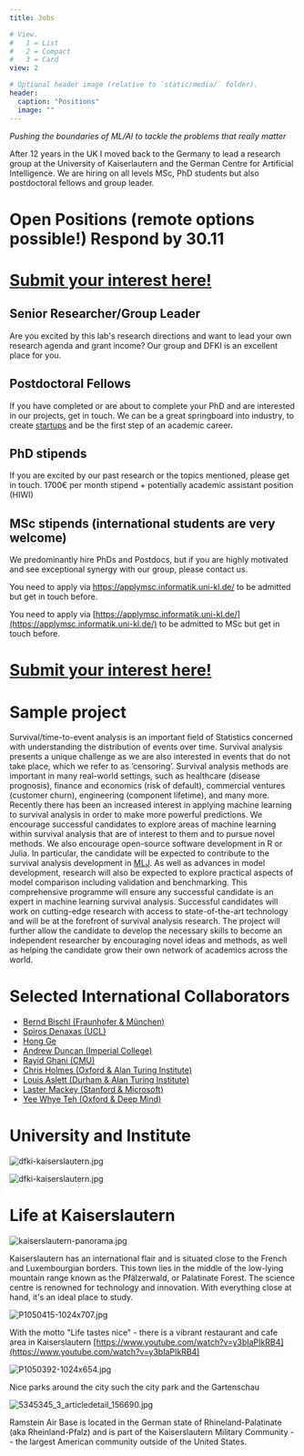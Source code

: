 ```yaml
---
title: Jobs

# View.
#   1 = List
#   2 = Compact
#   3 = Card
view: 2

# Optional header image (relative to `static/media/` folder).
header:
  caption: "Positions"
  image: ""
---
```




*Pushing the boundaries of ML/AI to tackle the problems that really matter*


After 12 years in the UK I moved back to the Germany to lead a research group at the University of Kaiserlautern and the German Centre for Artificial Intelligence. We are hiring on all levels MSc, PhD students but also postdoctoral fellows and group leader.


# Open Positions (remote options possible!) Respond by 30.11
# [Submit your interest here!](https://forms.office.com/r/CWNtPWXdLr)

## Senior Researcher/Group Leader
Are you excited by this lab's research directions and want to lead your own research agenda and grant income? Our group and DFKI is an excellent place for you.
## Postdoctoral Fellows
If you have completed or are about to complete your PhD and are interested in our projects, get in touch. We can be a great springboard into industry, to create [startups](https://www-live.dfki.de/en/web/technologies-applications/industry/spin-offs) and be the first step of an academic career.
## PhD stipends
If you are excited by our past research or the topics mentioned, please get in touch.
1700€ per month stipend + potentially academic assistant position (HIWI)

## MSc stipends (international students are very welcome)
We predominantly hire PhDs and Postdocs, but if you are highly motivated and see exceptional synergy with our group, please contact us.

You need to apply via https://applymsc.informatik.uni-kl.de/ to be admitted but get in touch before.



You need to apply via [https://applymsc.informatik.uni-kl.de/](https://applymsc.informatik.uni-kl.de/) to be admitted to MSc but get in touch before.
# [Submit your interest here!](https://forms.office.com/r/CWNtPWXdLr)

# Sample project

Survival/time-to-event analysis is an important field of Statistics concerned with understanding the distribution of events over time. Survival analysis presents a unique challenge as we are also interested in events that do not take place, which we refer to as ‘censoring’. Survival analysis methods are important in many real-world settings, such as healthcare (disease prognosis), finance and economics (risk of default), commercial ventures (customer churn), engineering (component lifetime), and many more. Recently there has been an increased interest in applying machine learning to survival analysis in order to make more powerful predictions. 
We encourage successful candidates to explore areas of machine learning within survival analysis that are of interest to them and to pursue novel methods. We also encourage open-source software development in R or Julia. In particular, the candidate will be expected to contribute to the survival analysis development in [MLJ](https://alan-turing-institute.github.io/MLJ.jl/dev/). As well as advances in model development, research will also be expected to explore practical aspects of model comparison including validation and benchmarking. This comprehensive programme will ensure any successful candidate is an expert in machine learning survival analysis.
Successful candidates will work on cutting-edge research with access to state-of-the-art technology and will be at the forefront of survival analysis research. The project will further allow the candidate to develop the necessary skills to become an independent researcher by encouraging novel ideas and methods, as well as helping the candidate grow their own network of academics across the world.


# Selected International Collaborators 
 - [Bernd Bischl (Fraunhofer & München)](https://www.slds.stat.uni-muenchen.de/people/bischl/)
 - [Spiros Denaxas (UCL)](https://denaxaslab.org)
 - [Hong Ge](https://www.google.com/search?client=safari&rls=en&q=hong+cambridge&ie=UTF-8&oe=UTF-8) 
 - [Andrew Duncan (Imperial College)](https://www.ma.imperial.ac.uk/~aduncan/)
 - [Rayid Ghani (CMU)](http://www.rayidghani.com)
 - [Chris Holmes (Oxford & Alan Turing Institute)](http://www.stats.ox.ac.uk/~cholmes/)
 - [Louis Aslett (Durham & Alan Turing Institute)](http://www.louisaslett.com)
 - [Laster Mackey (Stanford & Microsoft) ](https://web.stanford.edu/~lmackey/)
 - [Yee Whye Teh (Oxford & Deep Mind)](https://www.stats.ox.ac.uk/~teh/)
 
 
 

# University and Institute

![dfki-kaiserslautern.jpg](159.jpg)


![dfki-kaiserslautern.jpg](dfki-kaiserslautern.jpg)


# Life at Kaiserslautern

![kaiserslautern-panorama.jpg](kaiserslautern-panorama.jpg)

Kaiserslautern has an international flair and is situated close to the French and Luxembourgian borders. This town lies in the middle of the low-lying mountain range known as the Pfälzerwald, or Palatinate Forest. The science centre is renowned for technology and innovation. With everything close at hand, it's an ideal place to study.

![P1050415-1024x707.jpg](P1050415-1024x707.jpg)

With the motto "Life tastes nice" - there is a vibrant restaurant and cafe area in Kaiserslautern [https://www.youtube.com/watch?v=y3bIaPIkRB4](https://www.youtube.com/watch?v=y3bIaPIkRB4)

![P1050392-1024x654.jpg](P1050392-1024x654.jpg)

Nice parks around the city such the city park and the Gartenschau

![5345345_3_articledetail_156690.jpg](5345345_3_articledetail_156690.jpg)

Ramstein Air Base is located in the German state of Rhineland-Palatinate (aka Rheinland-Pfalz) and is part of the Kaiserslautern Military Community -- the largest American community outside of the United States.
